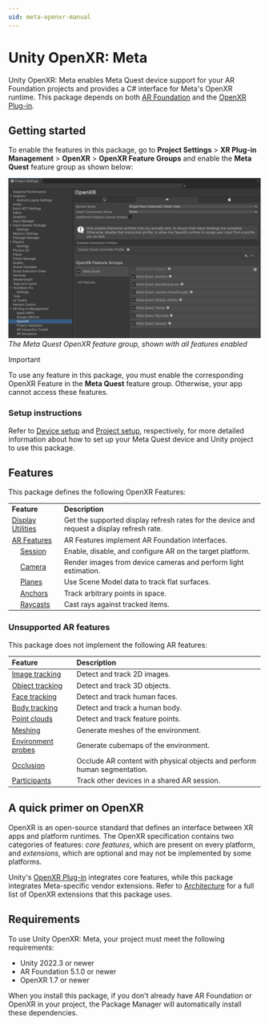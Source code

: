 ```yaml
---
uid: meta-openxr-manual
---
```

# Unity OpenXR: Meta

Unity OpenXR: Meta enables Meta Quest device support for your AR Foundation projects and provides a C# interface for Meta's OpenXR runtime. This package depends on both [AR Foundation](https://docs.unity3d.com/Packages/com.unity.xr.arfoundation@5.1) and the [OpenXR Plug-in](https://docs.unity3d.com/Packages/com.unity.xr.openxr@1.7).

## Getting started

To enable the features in this package, go to **Project Settings** > **XR Plug-in Management** > **OpenXR** > **OpenXR Feature Groups** and enable the **Meta Quest** feature group as shown below:

![Unity's Project Settings window is open to XR Plug-in Management > OpenXR, showing a list of enabled features in the Meta Quest feature group](images/openxr-features-all.png)<br/>*The Meta Quest OpenXR feature group, shown with all features enabled*

> [!IMPORTANT]
> To use any feature in this package, you must enable the corresponding OpenXR Feature in the **Meta Quest** feature group. Otherwise, your app cannot access these features.

### Setup instructions

Refer to [Device setup](xref:meta-openxr-device-setup) and [Project setup](xref:meta-openxr-project-setup), respectively, for more detailed information about how to set up your Meta Quest device and Unity project to use this package.

## Features

This package defines the following OpenXR Features:

<table>
  <tr>
    <td colspan="2"><strong>Feature</strong></td>
    <td><strong>Description</strong>
  </tr>
  <tr>
    <td colspan="2"><a href="features/display-utilities.md">Display Utilities</a></td>
    <td>Get the supported display refresh rates for the device and request a display refresh rate.</td>
  </tr>
  <tr>
    <td colspan="2"><a href="features/ar-features.md">AR Features</a></td>
    <td>AR Features implement AR Foundation interfaces.</td>
  </tr>
  <tr>
    <td></td>
    <td><a href="features/session.md">Session</a></td>
    <td>Enable, disable, and configure AR on the target platform.</td>
  </tr>
  <tr>
    <td></td>
    <td><a href="features/camera.md">Camera</a></td>
    <td>Render images from device cameras and perform light estimation.</td>
  </tr>
  <tr>
    <td></td>
    <td><a href="features/planes.md">Planes</a></td>
    <td>Use Scene Model data to track flat surfaces.</td>
  </tr>
  <tr>
    <td></td>
    <td><a href="features/anchors.md">Anchors</a></td>
    <td>Track arbitrary points in space.</td>
  </tr>
  <tr>
    <td></td>
    <td><a href="features/raycasts.md">Raycasts</a></td>
    <td>Cast rays against tracked items.</td>
  </tr>
</table>

### Unsupported AR features

This package does not implement the following AR features:

| Feature | Description |
| :------ | :---------- |
| [Image tracking](xref:arfoundation-image-tracking) | Detect and track 2D images. |
| [Object tracking](xref:arfoundation-object-tracking) | Detect and track 3D objects. |
| [Face tracking](xref:arfoundation-face-tracking) | Detect and track human faces. |
| [Body tracking](xref:arfoundation-body-tracking) | Detect and track a human body. |
| [Point clouds](xref:arfoundation-point-clouds) | Detect and track feature points. |
| [Meshing](xref:arfoundation-meshing) | Generate meshes of the environment. |
| [Environment probes](xref:arfoundation-environment-probes) | Generate cubemaps of the environment. |
| [Occlusion](xref:arfoundation-occlusion) | Occlude AR content with physical objects and perform human segmentation. |
| [Participants](xref:arfoundation-participant-tracking) | Track other devices in a shared AR session. |

## A quick primer on OpenXR

OpenXR is an open-source standard that defines an interface between XR apps and platform runtimes. The OpenXR specification contains two categories of features: _core features_, which are present on every platform, and _extensions_, which are optional and may not be implemented by some platforms.

Unity's [OpenXR Plug-in](https://docs.unity3d.com/Packages/com.unity.xr.openxr@1.7) integrates core features, while this package integrates Meta-specific vendor extensions. Refer to [Architecture](xref:meta-openxr-architecture) for a full list of OpenXR extensions that this package uses.

## Requirements

To use Unity OpenXR: Meta, your project must meet the following requirements:

* Unity 2022.3 or newer
* AR Foundation 5.1.0 or newer
* OpenXR 1.7 or newer

When you install this package, if you don't already have AR Foundation or OpenXR in your project, the Package Manager will automatically install these dependencies.
